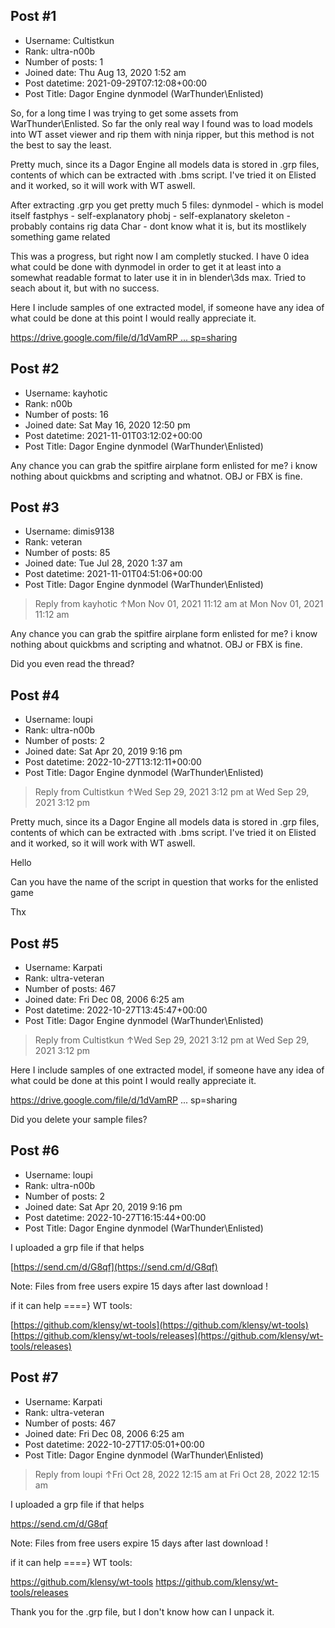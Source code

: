 ## Post #1
- Username: Cultistkun
- Rank: ultra-n00b
- Number of posts: 1
- Joined date: Thu Aug 13, 2020 1:52 am
- Post datetime: 2021-09-29T07:12:08+00:00
- Post Title: Dagor Engine dynmodel (WarThunder\Enlisted)

So, for a long time I was trying to get some assets from WarThunder\Enlisted. So far the only real way I found was to load models into WT asset viewer and rip them with ninja ripper, but this method is not the best to say the least.

Pretty much, since its a  Dagor Engine all models data is stored in .grp files, contents of which can be extracted with .bms script. I've tried it on Elisted and it worked, so it will work with WT aswell.

After extracting .grp you get pretty much 5 files:
dynmodel - which is model itself
fastphys - self-explanatory
phobj - self-explanatory
skeleton - probably contains rig data
Char - dont know what it is, but its mostlikely something game related

This was a progress, but right now I am completly stucked. I have 0 idea what could be done with dynmodel in order to get it at least into a somewhat readable format to later use it in in blender\3ds max. Tried to seach about it, but with no success.

Here I include samples of one extracted model, if someone have any idea of what could be done at this point I would really appreciate it.

[https://drive.google.com/file/d/1dVamRP ... sp=sharing](https://drive.google.com/file/d/1dVamRP4M3Pd3_3sM_WjTQaQ8HaBEuN3n/view?usp=sharing)
## Post #2
- Username: kayhotic
- Rank: n00b
- Number of posts: 16
- Joined date: Sat May 16, 2020 12:50 pm
- Post datetime: 2021-11-01T03:12:02+00:00
- Post Title: Dagor Engine dynmodel (WarThunder\Enlisted)

Any chance you can grab the spitfire airplane form enlisted for me? i know nothing about quickbms and scripting and whatnot. OBJ or FBX is fine.
## Post #3
- Username: dimis9138
- Rank: veteran
- Number of posts: 85
- Joined date: Tue Jul 28, 2020 1:37 am
- Post datetime: 2021-11-01T04:51:06+00:00
- Post Title: Dagor Engine dynmodel (WarThunder\Enlisted)

> Reply from kayhotic ↑Mon Nov 01, 2021 11:12 am at Mon Nov 01, 2021 11:12 am
>
> 
Any chance you can grab the spitfire airplane form enlisted for me? i know nothing about quickbms and scripting and whatnot. OBJ or FBX is fine.

Did you even read the thread?
## Post #4
- Username: loupi
- Rank: ultra-n00b
- Number of posts: 2
- Joined date: Sat Apr 20, 2019 9:16 pm
- Post datetime: 2022-10-27T13:12:11+00:00
- Post Title: Dagor Engine dynmodel (WarThunder\Enlisted)

> Reply from Cultistkun ↑Wed Sep 29, 2021 3:12 pm at Wed Sep 29, 2021 3:12 pm
>
> 
Pretty much, since its a  Dagor Engine all models data is stored in .grp files, contents of which can be extracted with .bms script. I've tried it on Elisted and it worked, so it will work with WT aswell.

Hello 

Can you have the name of the script in question that works for the enlisted game

Thx
## Post #5
- Username: Karpati
- Rank: ultra-veteran
- Number of posts: 467
- Joined date: Fri Dec 08, 2006 6:25 am
- Post datetime: 2022-10-27T13:45:47+00:00
- Post Title: Dagor Engine dynmodel (WarThunder\Enlisted)

> Reply from Cultistkun ↑Wed Sep 29, 2021 3:12 pm at Wed Sep 29, 2021 3:12 pm
>
> 
Here I include samples of one extracted model, if someone have any idea of what could be done at this point I would really appreciate it.

https://drive.google.com/file/d/1dVamRP ... sp=sharing

Did you delete your sample files?
## Post #6
- Username: loupi
- Rank: ultra-n00b
- Number of posts: 2
- Joined date: Sat Apr 20, 2019 9:16 pm
- Post datetime: 2022-10-27T16:15:44+00:00
- Post Title: Dagor Engine dynmodel (WarThunder\Enlisted)

I uploaded a grp file if that helps

[https://send.cm/d/G8qf](https://send.cm/d/G8qf)

Note: Files from free users expire 15 days after last download !

if it can help ====} WT tools: 

[https://github.com/klensy/wt-tools](https://github.com/klensy/wt-tools)
[https://github.com/klensy/wt-tools/releases](https://github.com/klensy/wt-tools/releases)
## Post #7
- Username: Karpati
- Rank: ultra-veteran
- Number of posts: 467
- Joined date: Fri Dec 08, 2006 6:25 am
- Post datetime: 2022-10-27T17:05:01+00:00
- Post Title: Dagor Engine dynmodel (WarThunder\Enlisted)

> Reply from loupi ↑Fri Oct 28, 2022 12:15 am at Fri Oct 28, 2022 12:15 am
>
> 
I uploaded a grp file if that helps

https://send.cm/d/G8qf

Note: Files from free users expire 15 days after last download !

if it can help ====} WT tools: 

https://github.com/klensy/wt-tools
https://github.com/klensy/wt-tools/releases

Thank you for the .grp file, but I don't know how can I unpack it.
